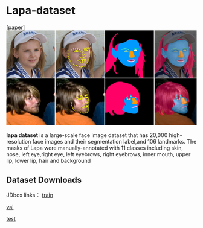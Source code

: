 # Lapa-dataset
[[paper]](https://arxiv.org/abs/1907.11922)
![ ](./pics/main.png)

**lapa dataset** is a large-scale face image dataset that has 20,000 high-resolution face images and their segmentation label,and 106 landmarks. 
The masks of Lapa were manually-annotated with  11 classes including  skin, nose, left eye,right eye, left eyebrows, right eyebrows, inner mouth, upper lip, lower lip, hair and background
## Dataset Downloads
JDbox links：
[train](http://box.jd.com/sharedInfo/60EC4BD2CD7A4466)

[val](http://box.jd.com/sharedInfo/42783B3F65757721)

[test](http://box.jd.com/sharedInfo/BD6A0973B7814A29)
